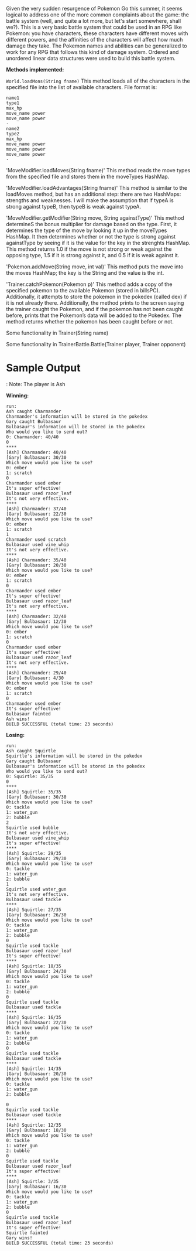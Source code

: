 ﻿Given the very sudden resurgence of Pokemon Go this summer, it seems logical to address one of the more common complaints about the game: the battle system (well, and quite a lot more, but let's start somewhere, shall we?).  This is a very basic battle system that could be used in an RPG like Pokemon: you have characters, these characters have different moves with different powers, and the affinities of the characters will affect how much damage they take.  The Pokemon names and abilities can be generalized to work for any RPG that follows this kind of damage system. Ordered and unordered linear data structures were used to build this battle system.

**Methods implemented:**

 `World.loadMons(String fname)`
This method loads all of the characters in the specified file into the list of available characters. File format is:
```
name1
type1
max_hp
move_name power
move_name power
-
name2
type2
max_hp
move_name power
move_name power
move_name power
-
```

'MoveModifier.loadMoves(String fname)'
This method reads the move types from the specified file and stores them in the moveTypes HashMap.

'MoveModifier.loadAdvantages(String fname)'
This method is similar to the loadMoves method, but has an additional step: there are two HashMaps: strengths and weaknesses. I will make the assumption that if typeA is strong against typeB, then typeB is weak against typeA.

'MoveModifier.getModifier(String move, String againstType)'
This method determineS the bonus multiplier for damage based on the type. First, it determines the type of the move by looking it up in the moveTypes HashMap. It then determines whether or not the type is strong against againstType by seeing if it is the value for the key in the strenghts HashMap. This method returns 1.0 if the move is not strong or weak against the opposing type, 1.5 if it is strong against it, and 0.5 if it is weak against it.

'Pokemon.addMove(String move, int val)'
This method puts the move into the moves HashMap; the key is the String and the value is the int.

'Trainer.catchPokemon(Pokemon p)'
This method adds a copy of the specified pokemon to the available Pokemon (stored in billsPC). Additionally, it attempts to store the pokemon in the pokedex (called dex) if it is not already there. Additionally, the method prints to the screen saying the trainer caught the Pokemon, and if the pokemon has not been caught before, prints that the Pokemon’s data will be added to the Pokedex. The method returns whether the pokemon has been caught before or not. 

Some functionality in Trainer(String name)

Some functionality in TrainerBattle.Battle(Trainer player, Trainer opponent)



Sample Output
=============

: Note: The player is Ash

**Winning:**
```
run:
Ash caught Charmander
Charmander's information will be stored in the pokedex
Gary caught Bulbasaur
Bulbasaur's information will be stored in the pokedex
Who would you like to send out?
0: Charmander: 40/40
0
****
[Ash] Charmander: 40/40
[Gary] Bulbasaur: 30/30
Which move would you like to use?
0: ember
1: scratch
0
Charmander used ember
It's super effective!
Bulbasaur used razor_leaf
It's not very effective.
****
[Ash] Charmander: 37/40
[Gary] Bulbasaur: 22/30
Which move would you like to use?
0: ember
1: scratch
1
Charmander used scratch
Bulbasaur used vine_whip
It's not very effective.
****
[Ash] Charmander: 35/40
[Gary] Bulbasaur: 20/30
Which move would you like to use?
0: ember
1: scratch
0
Charmander used ember
It's super effective!
Bulbasaur used razor_leaf
It's not very effective.
****
[Ash] Charmander: 32/40
[Gary] Bulbasaur: 12/30
Which move would you like to use?
0: ember
1: scratch
0
Charmander used ember
It's super effective!
Bulbasaur used razor_leaf
It's not very effective.
****
[Ash] Charmander: 29/40
[Gary] Bulbasaur: 4/30
Which move would you like to use?
0: ember
1: scratch
0
Charmander used ember
It's super effective!
Bulbasaur fainted
Ash wins!
BUILD SUCCESSFUL (total time: 23 seconds)
```
**Losing:**
```
run:
Ash caught Squirtle
Squirtle's information will be stored in the pokedex
Gary caught Bulbasaur
Bulbasaur's information will be stored in the pokedex
Who would you like to send out?
0: Squirtle: 35/35
0
****
[Ash] Squirtle: 35/35
[Gary] Bulbasaur: 30/30
Which move would you like to use?
0: tackle
1: water_gun
2: bubble
2
Squirtle used bubble
It's not very effective.
Bulbasaur used vine_whip
It's super effective!
****
[Ash] Squirtle: 29/35
[Gary] Bulbasaur: 29/30
Which move would you like to use?
0: tackle
1: water_gun
2: bubble
1
Squirtle used water_gun
It's not very effective.
Bulbasaur used tackle
****
[Ash] Squirtle: 27/35
[Gary] Bulbasaur: 26/30
Which move would you like to use?
0: tackle
1: water_gun
2: bubble
0
Squirtle used tackle
Bulbasaur used razor_leaf
It's super effective!
****
[Ash] Squirtle: 18/35
[Gary] Bulbasaur: 24/30
Which move would you like to use?
0: tackle
1: water_gun
2: bubble
0
Squirtle used tackle
Bulbasaur used tackle
****
[Ash] Squirtle: 16/35
[Gary] Bulbasaur: 22/30
Which move would you like to use?
0: tackle
1: water_gun
2: bubble
0
Squirtle used tackle
Bulbasaur used tackle
****
[Ash] Squirtle: 14/35
[Gary] Bulbasaur: 20/30
Which move would you like to use?
0: tackle
1: water_gun
2: bubble

0
Squirtle used tackle
Bulbasaur used tackle
****
[Ash] Squirtle: 12/35
[Gary] Bulbasaur: 18/30
Which move would you like to use?
0: tackle
1: water_gun
2: bubble
0
Squirtle used tackle
Bulbasaur used razor_leaf
It's super effective!
****
[Ash] Squirtle: 3/35
[Gary] Bulbasaur: 16/30
Which move would you like to use?
0: tackle
1: water_gun
2: bubble
0
Squirtle used tackle
Bulbasaur used razor_leaf
It's super effective!
Squirtle fainted
Gary wins!
BUILD SUCCESSFUL (total time: 23 seconds)
```

